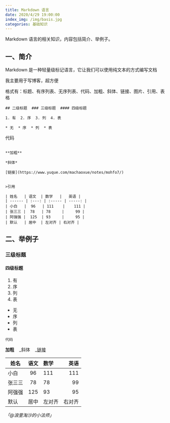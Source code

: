 ```yaml
---
title: Markdown 语言
date: 2020/4/29 19:00:00
index_img: /img/basis.jpg
categories: 基础知识
---
```


Markdown 语言的相关知识，内容包括简介、举例子。


## 一、简介


Markdown 是一种轻量级标记语言，它让我们可以使用纯文本的方式编写文档

我主要用于写博客，超方便


格式有：标题、有序列表、无序列表、代码、加粗、斜体、链接、图片、引用、表格
```
## 二级标题  ### 三级标题  #### 四级标题

1. 有  2. 序  3. 列  4. 表

* 无  * 序  * 列  * 表

```
代码
```

**加粗**

*斜体*

[链接](https://www.yuque.com/machaoxue/notes/mohfo7/)


>引用

| 姓名   | 语文  | 数学   |   英语 |
| ------ | :---: | :----- | -----: |
| 小白   |  96   | 111    |    111 |
| 张三三 |  78   | 78     |     99 |
| 阿强强 |  125  | 93     |     95 |
| 默认   | 居中  | 左对齐 | 右对齐 |
```


## 二、举例子


### 三级标题
#### 四级标题


1. 有
1. 序
1. 列
1. 表



- 无
- 序
- 列
- 表



```
代码
```

**加粗**    _斜体    _[链接](https://www.yuque.com/machaoxue/notes/mohfo7/)



| 姓名   | 语文  | 数学   |   英语 |
| ------ | :---: | :----- | -----: |
| 小白   |  96   | 111    |    111 |
| 张三三 |  78   | 78     |     99 |
| 阿强强 |  125  | 93     |     95 |
| 默认   | 居中  | 左对齐 | 右对齐 |



_「@浪里淘沙的小法师」_
